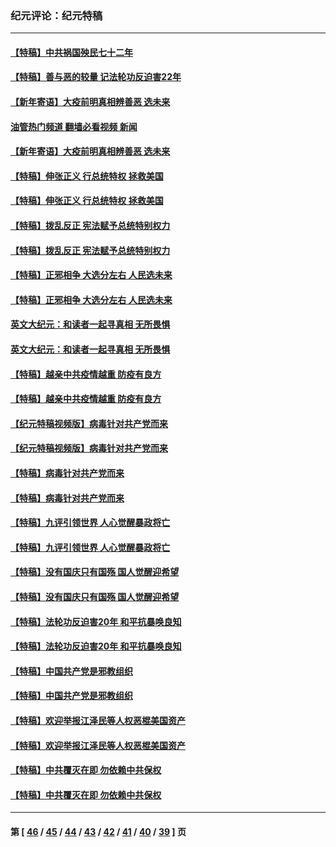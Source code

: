 ### 纪元评论：纪元特稿
---
#### [【特稿】中共祸国殃民七十二年](../../pages/nsc424/n13272607.md?03180330) 
#### [【特稿】善与恶的较量 记法轮功反迫害22年](../../pages/nsc424/n13086597.md?03180330) 
#### [【新年寄语】大疫前明真相辨善恶 选未来](../../pages/nsc424/n12660855.md?03180330) 
#### [油管热门频道 翻墙必看视频 新闻](ok?03180330)
#### [【新年寄语】大疫前明真相辨善恶 选未来](../../pages/nsc424/n12660855.md?03180330) 
#### [【特稿】伸张正义 行总统特权 拯救美国](../../pages/nsc424/n12616806.md?03180330) 
#### [【特稿】伸张正义 行总统特权 拯救美国](../../pages/nsc424/n12616806.md?03180330) 
#### [【特稿】拨乱反正 宪法赋予总统特别权力](../../pages/nsc424/n12598306.md?03180330) 
#### [【特稿】拨乱反正 宪法赋予总统特别权力](../../pages/nsc424/n12598306.md?03180330) 
#### [【特稿】正邪相争 大选分左右 人民选未来](../../pages/nsc424/n12545208.md?03180330) 
#### [【特稿】正邪相争 大选分左右 人民选未来](../../pages/nsc424/n12545208.md?03180330) 
#### [英文大纪元：和读者一起寻真相 无所畏惧](../../pages/nsc424/n12542027.md?03180330) 
#### [英文大纪元：和读者一起寻真相 无所畏惧](../../pages/nsc424/n12542027.md?03180330) 
#### [【特稿】越亲中共疫情越重 防疫有良方](../../pages/nsc424/n12042989.md?03180330) 
#### [【特稿】越亲中共疫情越重 防疫有良方](../../pages/nsc424/n12042989.md?03180330) 
#### [【纪元特稿视频版】病毒针对共产党而来](../../pages/nsc424/n11977328.md?03180330) 
#### [【纪元特稿视频版】病毒针对共产党而来](../../pages/nsc424/n11977328.md?03180330) 
#### [【特稿】病毒针对共产党而来](../../pages/nsc424/n11928818.md?03180330) 
#### [【特稿】病毒针对共产党而来](../../pages/nsc424/n11928818.md?03180330) 
#### [【特稿】九评引领世界 人心觉醒暴政将亡](../../pages/nsc424/n11660496.md?03180330) 
#### [【特稿】九评引领世界 人心觉醒暴政将亡](../../pages/nsc424/n11660496.md?03180330) 
#### [【特稿】没有国庆只有国殇 国人觉醒迎希望](../../pages/nsc424/n11549354.md?03180330) 
#### [【特稿】没有国庆只有国殇 国人觉醒迎希望](../../pages/nsc424/n11549354.md?03180330) 
#### [【特稿】法轮功反迫害20年 和平抗暴唤良知](../../pages/nsc424/n11389135.md?03180330) 
#### [【特稿】法轮功反迫害20年 和平抗暴唤良知](../../pages/nsc424/n11389135.md?03180330) 
#### [【特稿】中国共产党是邪教组织](../../pages/nsc424/n11355551.md?03180330) 
#### [【特稿】中国共产党是邪教组织](../../pages/nsc424/n11355551.md?03180330) 
#### [【特稿】欢迎举报江泽民等人权恶棍美国资产](../../pages/nsc424/n11303040.md?03180330) 
#### [【特稿】欢迎举报江泽民等人权恶棍美国资产](../../pages/nsc424/n11303040.md?03180330) 
#### [【特稿】中共覆灭在即 勿依赖中共保权](../../pages/nsc424/n11278510.md?03180330) 
#### [【特稿】中共覆灭在即 勿依赖中共保权](../../pages/nsc424/n11278510.md?03180330) 

---
#### 第 [ [46](./46.md?03180330) / [45](./45.md?03180330) / [44](./44.md?03180330) / [43](./43.md?03180330) / [42](./42.md?03180330) / [41](./41.md?03180330) / [40](./40.md?03180330) / [39](./39.md?03180330) ] 页
